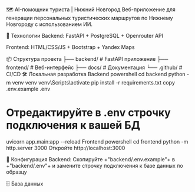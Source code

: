 ﻿
🗺️ AI-помощник туриста | Нижний Новгород
Веб-приложение для генерации персональных туристических маршрутов по Нижнему Новгороду с использованием ИИ.

🚀 Технологии
Backend: FastAPI + PostgreSQL + Openrouter API

Frontend: HTML/CSS/JS + Bootstrap + Yandex Maps

📦 Структура проекта
├── backend/          # FastAPI приложение
├── frontend/         # Веб-интерфейс
├── docs/            # Документация
└── .github/         # CI/CD
🛠️ Локальная разработка
Backend
powershell
cd backend
python -m venv venv
venv\Scripts\activate
pip install -r requirements.txt
copy .env.example .env
# Отредактируйте в .env строчку подключения к вашей БД
uvicorn app.main:app --reload
Frontend
powershell
cd frontend
python -m http.server 3000
Откройте http://localhost:3000

📝 Конфигурация
Backend: Скопируйте +"backend/.env.example"+ в +"backend/.env"+ и замените строчку подключения к базе данных по образцу

🗄️ База данных

